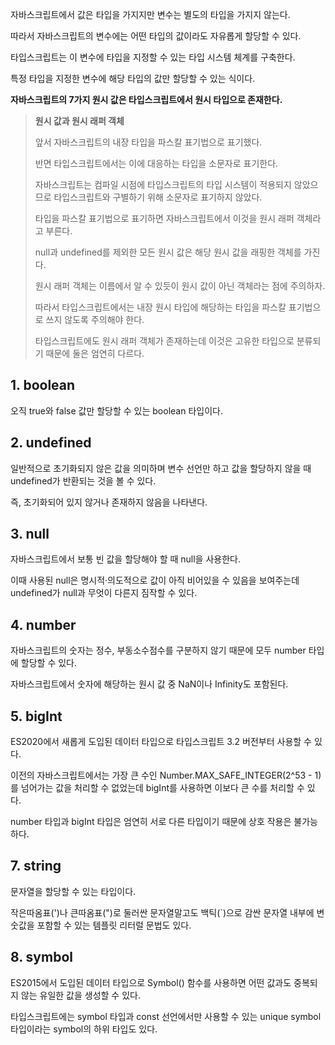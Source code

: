 자바스크립트에서 값은 타입을 가지지만 변수는 별도의 타입을 가지지 않는다.

따라서 자바스크립트의 변수에는 어떤 타입의 값이라도 자유롭게 할당할 수 있다.

타입스크립트는 이 변수에 타입을 지정할 수 있는 타입 시스템 체계를 구축한다.

특정 타입을 지정한 변수에 해당 타입의 값만 할당할 수 있는 식이다.

**자바스크립트의 7가지 원시 값은 타입스크립트에서 원시 타입으로 존재한다.**

> **원시 값과 원시 래퍼 객체**
>
> 앞서 자바스크립트의 내장 타입을 파스칼 표기법으로 표기했다.
>
> 반면 타입스크립트에서는 이에 대응하는 타입을 소문자로 표기한다.
>
> 자바스크립트는 컴파일 시점에 타입스크립트의 타입 시스템이 적용되지 않았으므로 타입스크립트와 구별하기 위해 소문자로 표기하지 않았다.
>
> 타입을 파스칼 표기법으로 표기하면 자바스크립트에서 이것을 원시 래퍼 객체라고 부른다.
>
> null과 undefined를 제외한 모든 원시 값은 해당 원시 값을 래핑한 객체를 가진다.
>
> 원시 래퍼 객체는 이름에서 알 수 있듯이 원시 값이 아닌 객체라는 점에 주의하자.
>
> 따라서 타입스크립트에서는 내장 원시 타입에 해당하는 타입을 파스칼 표기법으로 쓰지 않도록 주의해야 한다.
>
> 타입스크립트에도 원시 래퍼 객체가 존재하는데 이것은 고유한 타입으로 분류되기 때문에 둘은 엄연히 다르다.

## 1. boolean

오직 true와 false 값만 할당할 수 있는 boolean 타입이다.

## 2. undefined

일반적으로 초기화되지 않은 값을 의미하며 변수 선언만 하고 값을 할당하지 않을 때 undefined가 반환되는 것을 볼 수 있다.

즉, 초기화되어 있지 않거나 존재하지 않음을 나타낸다.

## 3. null

자바스크립트에서 보통 빈 값을 할당해야 할 때 null을 사용한다.

이때 사용된 null은 명시적·의도적으로 값이 아직 비어있을 수 있음을 보여주는데 undefined가 null과 무엇이 다른지 짐작할 수 있다.

## 4. number

자바스크립트의 숫자는 정수, 부동소수점수를 구분하지 않기 때문에 모두 number 타입에 할당할 수 있다.

자바스크립트에서 숫자에 해당하는 원시 값 중 NaN이나 Infinity도 포함된다.

## 5. bigInt

ES2020에서 새롭게 도입된 데이터 타입으로 타입스크립트 3.2 버전부터 사용할 수 있다.

이전의 자바스크립트에서는 가장 큰 수인 Number.MAX_SAFE_INTEGER(2^53 - 1)를 넘어가는 값을 처리할 수 없었는데 bigInt를 사용하면 이보다 큰 수를 처리할 수 있다.

number 타입과 bigInt 타입은 엄연히 서로 다른 타입이기 때문에 상호 작용은 불가능하다.

## 7. string

문자열을 할당할 수 있는 타입이다.

작은따옴표(')나 큰따옴표(")로 둘러싼 문자열말고도 백틱(`)으로 감싼 문자열 내부에 변숫값을 포함할 수 있는 템플릿 리터럴 문법도 있다.

## 8. symbol

ES2015에서 도입된 데이터 타입으로 Symbol() 함수를 사용하면 어떤 값과도 중복되지 않는 유일한 값을 생성할 수 있다.

타입스크립트에는 symbol 타입과 const 선언에서만 사용할 수 있는 unique symbol 타입이라는 symbol의 하위 타입도 있다.
